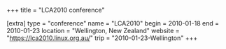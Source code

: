 +++
title = "LCA2010 conference"

[extra]
type = "conference"
name = "LCA2010"
begin = 2010-01-18
end = 2010-01-23
location = "Wellington, New Zealand"
website = "https://lca2010.linux.org.au/"
trip = "2010-01-23-Wellington"
+++
